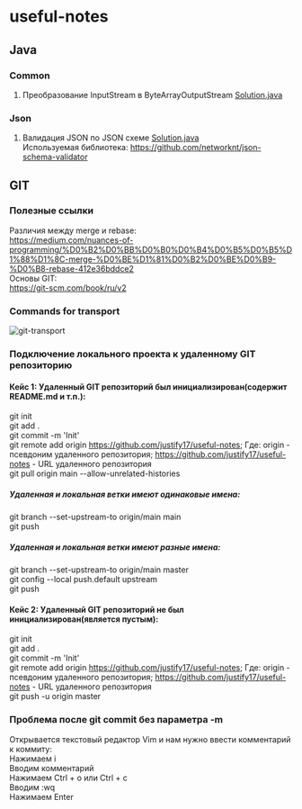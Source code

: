 # useful-notes

## Java
### Common
1. Преобразование InputStream в ByteArrayOutputStream [Solution.java](/java/common/Solution1.java)
### Json
1. Валидация JSON по JSON схеме [Solution.java](/java/json/Solution1.java)  
Используемая библиотека: https://github.com/networknt/json-schema-validator
## GIT
### Полезные ссылки  
Различия между merge и rebase:  
https://medium.com/nuances-of-programming/%D0%B2%D0%BB%D0%B0%D0%B4%D0%B5%D0%B5%D1%88%D1%8C-merge-%D0%BE%D1%81%D0%B2%D0%BE%D0%B9-%D0%B8-rebase-412e36bddce2  
Основы GIT:  
https://git-scm.com/book/ru/v2
### Commands for transport
![git-transport](https://github.com/justify17/useful-notes/assets/94614929/75854402-6051-480f-a863-6a0eb2b39c0c)
### Подключение локального проекта к удаленному GIT репозиторию
#### Кейс 1: Удаленный GIT репозиторий был инициализирован(содержит README.md и т.п.):
git init  
git add .  
git commit -m 'Init'  
git remote add origin https://github.com/justify17/useful-notes; Где: origin - псевдоним удаленного репозитория; https://github.com/justify17/useful-notes - URL удаленного репозитория  
git pull origin main --allow-unrelated-histories
##### Удаленная и локальная ветки имеют одинаковые имена:
git branch --set-upstream-to origin/main main    
git push
##### Удаленная и локальная ветки имеют разные имена:
git branch --set-upstream-to origin/main master  
git config --local push.default upstream  
git push
#### Кейс 2: Удаленный GIT репозиторий не был инициализирован(является пустым):
git init  
git add .  
git commit -m 'Init'  
git remote add origin https://github.com/justify17/useful-notes; Где: origin - псевдоним удаленного репозитория; https://github.com/justify17/useful-notes - URL удаленного репозитория  
git push -u origin master
### Проблема после git commit без параметра -m  
Открывается текстовый редактор Vim и нам нужно ввести комментарий к коммиту:  
Нажимаем i  
Вводим комментарий  
Нажимаем Ctrl + o или Ctrl + c  
Вводим :wq  
Нажимаем Enter
